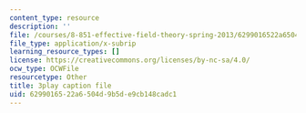 ```yaml
---
content_type: resource
description: ''
file: /courses/8-851-effective-field-theory-spring-2013/6299016522a6504d9b5de9cb148cadc1_AFQnH_upWBY.vtt
file_type: application/x-subrip
learning_resource_types: []
license: https://creativecommons.org/licenses/by-nc-sa/4.0/
ocw_type: OCWFile
resourcetype: Other
title: 3play caption file
uid: 62990165-22a6-504d-9b5d-e9cb148cadc1
---
```

